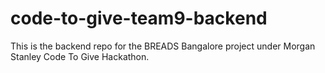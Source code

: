 # code-to-give-team9-backend
This is the backend repo for the BREADS Bangalore project under Morgan Stanley Code To Give Hackathon.
